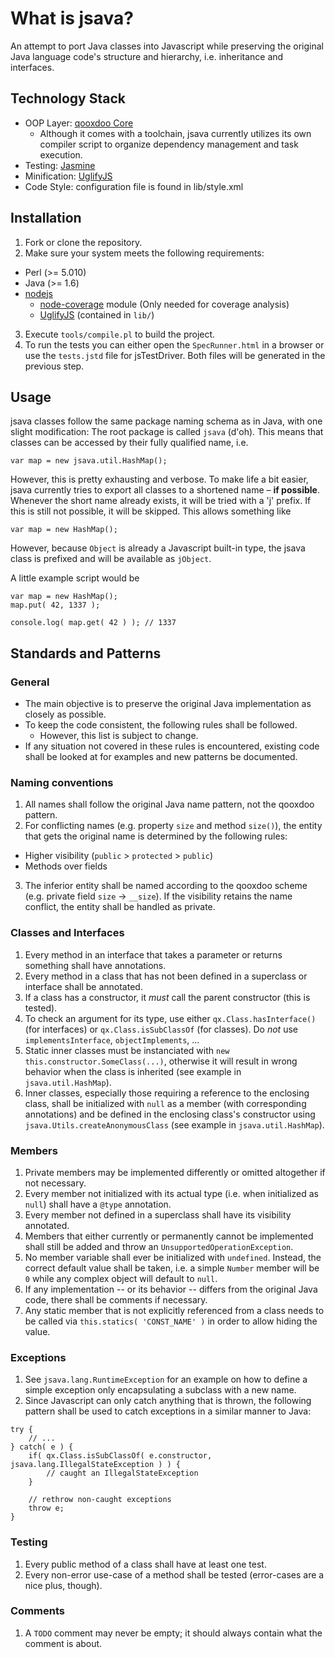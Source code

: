 What is jsava?
==============

An attempt to port Java classes into Javascript while preserving the original Java language code's structure and
hierarchy, i.e. inheritance and interfaces.


Technology Stack
----------------

* OOP Layer: [qooxdoo Core](http://qooxdoo.org/)
  * Although it comes with a toolchain, jsava currently utilizes its own compiler script to organize dependency management
  and task execution.
* Testing: [Jasmine](http://pivotal.github.io/jasmine/)
* Minification: [UglifyJS](https://github.com/mishoo/UglifyJS)
* Code Style: configuration file is found in lib/style.xml


Installation
------------

1. Fork or clone the repository.
2. Make sure your system meets the following requirements:
  * Perl (>= 5.010)
  * Java (>= 1.6)
  * [nodejs](http://nodejs.org/)
    * [node-coverage](https://github.com/piuccio/node-coverage) module (Only needed for coverage analysis)
    * [UglifyJS](https://github.com/mishoo/UglifyJS) (contained in `lib/`)
3. Execute `tools/compile.pl` to build the project.
4. To run the tests you can either open the `SpecRunner.html` in a browser or use the `tests.jstd` file for jsTestDriver.
Both files will be generated in the previous step.


Usage
-----

jsava classes follow the same package naming schema as in Java, with one slight modification: The root package is called
`jsava` (d'oh). This means that classes can be accessed by their fully qualified name, i.e.

    var map = new jsava.util.HashMap();

However, this is pretty exhausting and verbose. To make life a bit easier, jsava currently tries to export all classes
to a shortened name – **if possible**. Whenever the short name already exists, it will be tried with a 'j' prefix. If
this is still not possible, it will be skipped. This allows something like

    var map = new HashMap();

However, because `Object` is already a Javascript built-in type, the jsava class is prefixed and will be available as
`jObject`.

A little example script would be

    var map = new HashMap();
    map.put( 42, 1337 );

    console.log( map.get( 42 ) ); // 1337


Standards and Patterns
----------------------

### General

* The main objective is to preserve the original Java implementation as closely as possible.
* To keep the code consistent, the following rules shall be followed.
  * However, this list is subject to change.
* If any situation not covered in these rules is encountered, existing code shall be looked at for examples and new
patterns be documented.

### Naming conventions

1. All names shall follow the original Java name pattern, not the qooxdoo pattern.
2. For conflicting names (e.g. property `size` and method `size()`), the entity that gets the original name is determined by
the following rules:
  * Higher visibility (`public` > `protected` > `public`)
  * Methods over fields
3. The inferior entity shall be named according to the qooxdoo scheme (e.g. private field `size` -> `__size`). If the
visibility retains the name conflict, the entity shall be handled as private.

### Classes and Interfaces

1. Every method in an interface that takes a parameter or returns something shall have annotations.
2. Every method in a class that has not been defined in a superclass or interface shall be annotated.
3. If a class has a constructor, it *must* call the parent constructor (this is tested).
4. To check an argument for its type, use either `qx.Class.hasInterface()` (for interfaces) or `qx.Class.isSubClassOf`
(for classes). Do *not* use `implementsInterface`, `objectImplements`, …
5. Static inner classes must be instanciated with `new this.constructor.SomeClass(...)`, otherwise
it will result in wrong behavior when the class is inherited (see example in `jsava.util.HashMap`).
6. Inner classes, especially those requiring a reference to the enclosing class, shall be initialized with `null` as a
member (with corresponding annotations) and be defined in the enclosing class's constructor using
`jsava.Utils.createAnonymousClass` (see example in `jsava.util.HashMap`).

### Members

1. Private members may be implemented differently or omitted altogether if not necessary.
2. Every member not initialized with its actual type (i.e. when initialized as `null`) shall have a `@type` annotation.
3. Every member not defined in a superclass shall have its visibility annotated.
4. Members that either currently or permanently cannot be implemented shall still be added and throw an
`UnsupportedOperationException`.
5. No member variable shall ever be initialized with `undefined`. Instead, the correct default value shall be taken, i.e.
a simple `Number` member will be `0` while any complex object will default to `null`.
6. If any implementation -- or its behavior -- differs from the original Java code, there shall be comments if necessary.
7. Any static member that is not explicitly referenced from a class needs to be called via `this.statics( 'CONST_NAME' )` in order
to allow hiding the value.

### Exceptions

1. See `jsava.lang.RuntimeException` for an example on how to define a simple exception only encapsulating a subclass
with a new name.
2. Since Javascript can only catch anything that is thrown, the following pattern shall be used to catch exceptions
in a similar manner to Java:

```
try {
    // ...
} catch( e ) {
    if( qx.Class.isSubClassOf( e.constructor, jsava.lang.IllegalStateException ) ) {
        // caught an IllegalStateException
    }

    // rethrow non-caught exceptions
    throw e;
}
```

### Testing

1. Every public method of a class shall have at least one test.
2. Every non-error use-case of a method shall be tested (error-cases are a nice plus, though).

### Comments

1. A `TODO` comment may never be empty; it should always contain what the comment is about.